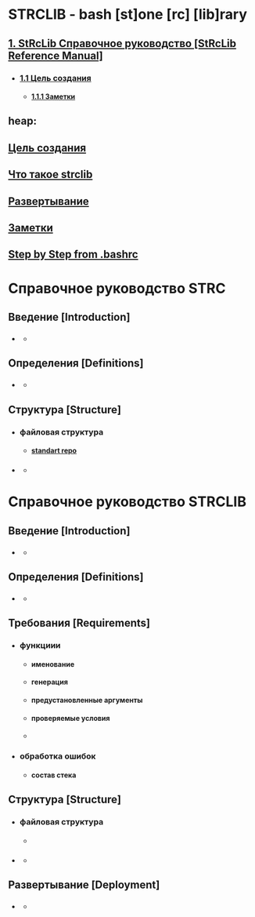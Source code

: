 # STRCLIB - bash [st]one [rc] [lib]rary




## [ 1. StRcLib Справочное руководство [StRcLib Reference Manual] ](.d/.md.ax/README.md.d/Strclib_Reference_Manual.md)

- ### [<manifesto> 1.1 Цель создания](.d/.md.ax/README.md.d/manifesto.md) 
    - #### [<note> 1.1.1  Заметки](.d/.md.ax/README.md.d/note.md)

    

## heap:
## [<manifesto> Цель создания](.d/.md.ax/README.md.d/manifesto.md)
## [<whatthat> Что такое strclib](.d/.md.ax/README.md.d/whatthat.md)
## [<embed> Развертывание](.d/.md.ax/README.md.d/embed.md)
## [<note> Заметки](.d/.md.ax/README.md.d/note.md)
## [<stepbystep> Step by Step from .bashrc](.d/.md.ax/README.md.d/stepbystep.md)


# Справочное руководство STRC
## Введение [Introduction]
- ### 
    - ####
## Определения [Definitions]
- ###
    - ####
## Структура [Structure]
- ### файловая структура
    - #### [standart repo](.d/.md.ax/README.md.d/STRC/standart_repo.md)
- ### 
    - #### 

# Справочное руководство STRCLIB

## Введение [Introduction]
- ### 
    - ####
## Определения [Definitions]
- ###
    - ####
## Требования [Requirements]
- ### функциии
    - #### именование
    - #### генерация
    - #### предустановленные аргументы
    - #### проверяемые условия
    - #### 
- ### обработка ошибок
    - #### состав стека
## Структура [Structure]
- ### файловая структура
    - ####
- ### 
    - ####
## Развертывание [Deployment]
- ###
    - ####



